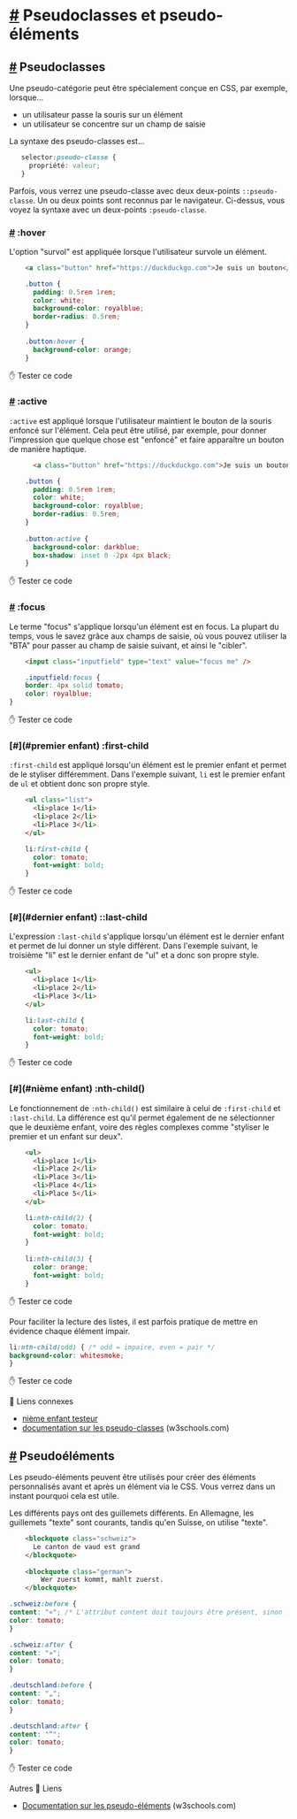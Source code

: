 [#](#Pseudoclasses-pseudo-éléments) Pseudoclasses et pseudo-éléments
=================================================================

[#](#pseudoclasses) Pseudoclasses
---------------------------------

Une pseudo-catégorie peut être spécialement conçue en CSS, par exemple, lorsque...

* un utilisateur passe la souris sur un élément
* un utilisateur se concentre sur un champ de saisie

La syntaxe des pseudo-classes est...
 ```css
    selector:pseudo-classe {
      propriété: valeur;
    }
```    
    

Parfois, vous verrez une pseudo-classe avec deux deux-points `::pseudo-classe`. Un ou deux points sont reconnus par le navigateur. Ci-dessus, vous voyez la syntaxe avec un deux-points `:pseudo-classe`.

### [#](#hover) :hover

L'option "survol" est appliquée lorsque l'utilisateur survole un élément.

```html
    <a class="button" href="https://duckduckgo.com">Je suis un bouton</a>
```    

```css
    .button {
      padding: 0.5rem 1rem;
      color: white;
      background-color: royalblue;
      border-radius: 0.5rem;
    }
    
    .button:hover {
      background-color: orange;
    }
```    

:hand: Tester ce code

### [#](#active) :active

`:active` est appliqué lorsque l'utilisateur maintient le bouton de la souris enfoncé sur l'élément. Cela peut être utilisé, par exemple, pour donner l'impression que quelque chose est "enfoncé" et faire apparaître un bouton de manière haptique.

```html
      <a class="button" href="https://duckduckgo.com">Je suis un bouton</a>.
```    

```css
    .button {
      padding: 0.5rem 1rem;
      color: white;
      background-color: royalblue;
      border-radius: 0.5rem;
    }
    
    .button:active {
      background-color: darkblue;
      box-shadow: inset 0 -2px 4px black;
    }
```    

:hand: Tester ce code

### [#](#focus) :focus

Le terme "focus" s'applique lorsqu'un élément est en focus. La plupart du temps, vous le savez grâce aux champs de saisie, où vous pouvez utiliser la "BTA" pour passer au champ de saisie suivant, et ainsi le "cibler".

```html
    <input class="inputfield" type="text" value="focus me" />
```    

```css
    .inputfield:focus {
    border: 4px solid tomato;
    color: royalblue;
}
```    
    
:hand: Tester ce code

### [#](#premier enfant) :first-child

`:first-child` est appliqué lorsqu'un élément est le premier enfant et permet de le styliser différemment. Dans l'exemple suivant, `li` est le premier enfant de `ul` et obtient donc son propre style.

```html
    <ul class="list">
      <li>place 1</li>
      <li>place 2</li>
      <li>Place 3</li>
    </ul>
```    

```css
    li:first-child {
      color: tomato;
      font-weight: bold;
    }
```    

:hand: Tester ce code

### [#](#dernier enfant) ::last-child

L'expression `:last-child` s'applique lorsqu'un élément est le dernier enfant et permet de lui donner un style différent. Dans l'exemple suivant, le troisième "li" est le dernier enfant de "ul" et a donc son propre style.

```html
    <ul>
      <li>place 1</li>
      <li>place 2</li>
      <li>Place 3</li>
    </ul>
 ```   

```css
    li:last-child {
      color: tomato;
      font-weight: bold;
    }
```    

:hand: Tester ce code

### [#](#nième enfant) :nth-child()

Le fonctionnement de `:nth-child()` est similaire à celui de `:first-child` et `:last-child`. La différence est qu'il permet également de ne sélectionner que le deuxième enfant, voire des règles complexes comme "styliser le premier et un enfant sur deux".
```html
    <ul>
      <li>place 1</li>
      <li>Place 2</li>
      <li>Place 3</li>
      <li>Place 4</li>
      <li>Place 5</li>
    </ul>
```
```css
    li:nth-child(2) {
      color: tomato;
      font-weight: bold;
    }
    
    li:nth-child(3) {
      color: orange;
      font-weight: bold;
    }
```    

:hand: Tester ce code

Pour faciliter la lecture des listes, il est parfois pratique de mettre en évidence chaque élément impair.

```css
li:nth-child(odd) { /* odd = impaire, even = pair */
background-color: whitesmoke;
}
```

:hand: Tester ce code

:link: Liens connexes

* [nième enfant testeur](https://css-tricks.com/examples/nth-child-tester/)
* [documentation sur les pseudo-classes](https://www.w3schools.com/css/css_pseudo_classes.asp) (w3schools.com)

[#](#pseudoéléments) Pseudoéléments
-----------------------------------

Les pseudo-éléments peuvent être utilisés pour créer des éléments personnalisés avant et après un élément via le CSS. Vous verrez dans un instant pourquoi cela est utile.

Les différents pays ont des guillemets différents. En Allemagne, les guillemets "texte" sont courants, tandis qu'en Suisse, on utilise "texte".

```html
    <blockquote class="schweiz">
      Le canton de vaud est grand
    </blockquote>
    
    <blockquote class="german">
        Wer zuerst kommt, mahlt zuerst.
    </blockquote>
```    

```css
.schweiz:before {
content: "«"; /* L'attribut content doit toujours être présent, sinon :before ou :after ne sera pas reconnu */
color: tomato;
}

.schweiz:after {
content: "»";
color: tomato;
}

.deutschland:before {
content: "„";
color: tomato;
}

.deutschland:after {
content: "“";
color: tomato;
}
 ```   

:hand: Tester ce code

Autres :link: Liens

* [Documentation sur les pseudo-éléments](https://www.w3schools.com/css/css_pseudo_elements.asp) (w3schools.com)

